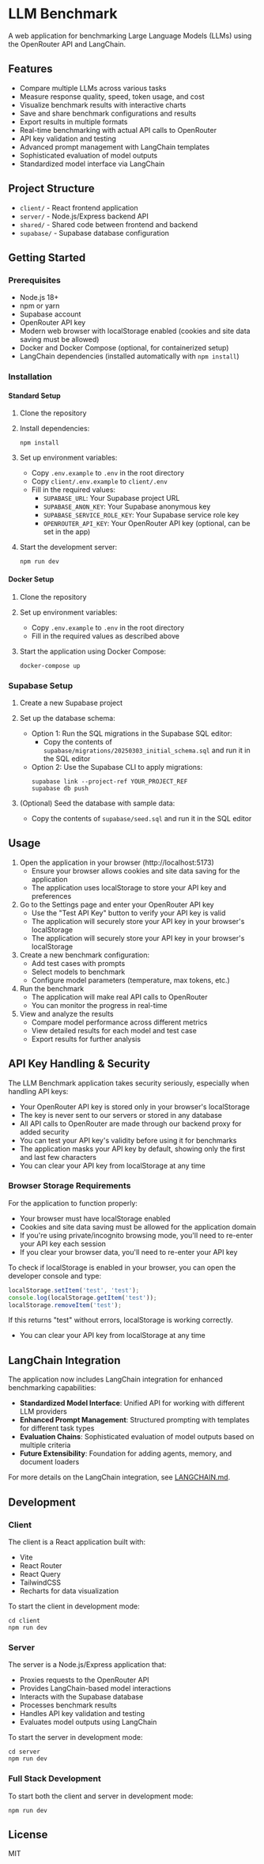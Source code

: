 # LLM Benchmark

A web application for benchmarking Large Language Models (LLMs) using the OpenRouter API and LangChain.

## Features

- Compare multiple LLMs across various tasks
- Measure response quality, speed, token usage, and cost
- Visualize benchmark results with interactive charts
- Save and share benchmark configurations and results
- Export results in multiple formats
- Real-time benchmarking with actual API calls to OpenRouter
- API key validation and testing
- Advanced prompt management with LangChain templates
- Sophisticated evaluation of model outputs
- Standardized model interface via LangChain

## Project Structure

- `client/` - React frontend application
- `server/` - Node.js/Express backend API
- `shared/` - Shared code between frontend and backend
- `supabase/` - Supabase database configuration

## Getting Started

### Prerequisites

- Node.js 18+
- npm or yarn
- Supabase account
- OpenRouter API key
- Modern web browser with localStorage enabled (cookies and site data saving must be allowed)
- Docker and Docker Compose (optional, for containerized setup)
- LangChain dependencies (installed automatically with `npm install`)

### Installation

#### Standard Setup

1. Clone the repository
2. Install dependencies:
   ```
   npm install
   ```
3. Set up environment variables:
   - Copy `.env.example` to `.env` in the root directory
   - Copy `client/.env.example` to `client/.env`
   - Fill in the required values:
     - `SUPABASE_URL`: Your Supabase project URL
     - `SUPABASE_ANON_KEY`: Your Supabase anonymous key
     - `SUPABASE_SERVICE_ROLE_KEY`: Your Supabase service role key
     - `OPENROUTER_API_KEY`: Your OpenRouter API key (optional, can be set in the app)

4. Start the development server:
   ```
   npm run dev
   ```

#### Docker Setup

1. Clone the repository
2. Set up environment variables:
   - Copy `.env.example` to `.env` in the root directory
   - Fill in the required values as described above

3. Start the application using Docker Compose:
   ```
   docker-compose up
   ```

### Supabase Setup

1. Create a new Supabase project
2. Set up the database schema:
   - Option 1: Run the SQL migrations in the Supabase SQL editor:
     - Copy the contents of `supabase/migrations/20250303_initial_schema.sql` and run it in the SQL editor
   - Option 2: Use the Supabase CLI to apply migrations:
     ```
     supabase link --project-ref YOUR_PROJECT_REF
     supabase db push
     ```

3. (Optional) Seed the database with sample data:
   - Copy the contents of `supabase/seed.sql` and run it in the SQL editor
## Usage

1. Open the application in your browser (http://localhost:5173)
   - Ensure your browser allows cookies and site data saving for the application
   - The application uses localStorage to store your API key and preferences
2. Go to the Settings page and enter your OpenRouter API key
   - Use the "Test API Key" button to verify your API key is valid
   - The application will securely store your API key in your browser's localStorage
   - The application will securely store your API key in your browser's localStorage
3. Create a new benchmark configuration:
   - Add test cases with prompts
   - Select models to benchmark
   - Configure model parameters (temperature, max tokens, etc.)
4. Run the benchmark
   - The application will make real API calls to OpenRouter
   - You can monitor the progress in real-time
5. View and analyze the results
   - Compare model performance across different metrics
   - View detailed results for each model and test case
   - Export results for further analysis
## API Key Handling & Security

The LLM Benchmark application takes security seriously, especially when handling API keys:

- Your OpenRouter API key is stored only in your browser's localStorage
- The key is never sent to our servers or stored in any database
- All API calls to OpenRouter are made through our backend proxy for added security
- You can test your API key's validity before using it for benchmarks
- The application masks your API key by default, showing only the first and last few characters
- You can clear your API key from localStorage at any time

### Browser Storage Requirements

For the application to function properly:

- Your browser must have localStorage enabled
- Cookies and site data saving must be allowed for the application domain
- If you're using private/incognito browsing mode, you'll need to re-enter your API key each session
- If you clear your browser data, you'll need to re-enter your API key

To check if localStorage is enabled in your browser, you can open the developer console and type:
```javascript
localStorage.setItem('test', 'test');
console.log(localStorage.getItem('test'));
localStorage.removeItem('test');
```

If this returns "test" without errors, localStorage is working correctly.
- You can clear your API key from localStorage at any time

## LangChain Integration

The application now includes LangChain integration for enhanced benchmarking capabilities:

- **Standardized Model Interface**: Unified API for working with different LLM providers
- **Enhanced Prompt Management**: Structured prompting with templates for different task types
- **Evaluation Chains**: Sophisticated evaluation of model outputs based on multiple criteria
- **Future Extensibility**: Foundation for adding agents, memory, and document loaders

For more details on the LangChain integration, see [LANGCHAIN.md](LANGCHAIN.md).

## Development

### Client

The client is a React application built with:
- Vite
- React Router
- React Query
- TailwindCSS
- Recharts for data visualization

To start the client in development mode:
```
cd client
npm run dev
```

### Server

The server is a Node.js/Express application that:
- Proxies requests to the OpenRouter API
- Provides LangChain-based model interactions
- Interacts with the Supabase database
- Processes benchmark results
- Handles API key validation and testing
- Evaluates model outputs using LangChain

To start the server in development mode:
```
cd server
npm run dev
```

### Full Stack Development

To start both the client and server in development mode:
```
npm run dev
```

## License

MIT